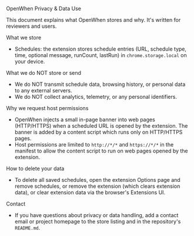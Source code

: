 OpenWhen Privacy & Data Use

This document explains what OpenWhen stores and why. It's written for reviewers and users.

What we store
- Schedules: the extension stores schedule entries (URL, schedule type, time, optional message, runCount, lastRun) in `chrome.storage.local` on your device.

What we do NOT store or send
- We do NOT transmit schedule data, browsing history, or personal data to any external servers.
- We do NOT collect analytics, telemetry, or any personal identifiers.

Why we request host permissions
- OpenWhen injects a small in-page banner into web pages (HTTP/HTTPS) when a scheduled URL is opened by the extension. The banner is added by a content script which runs only on HTTP/HTTPS pages.
- Host permissions are limited to `http://*/*` and `https://*/*` in the manifest to allow the content script to run on web pages opened by the extension.

How to delete your data
- To delete all saved schedules, open the extension Options page and remove schedules, or remove the extension (which clears extension data), or clear extension data via the browser's Extensions UI.

Contact
- If you have questions about privacy or data handling, add a contact email or project homepage to the store listing and in the repository's `README.md`.
